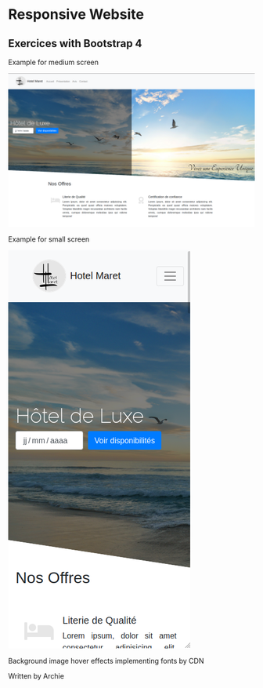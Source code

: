 # Responsive Website

## Exercices with Bootstrap 4

Example for medium screen

<img alt = "Hotel WebSite LandingPage" src = "https://github.com/ArchiePerera/HotelLandingPage/blob/main/img/fig.png">

Example for small screen

<img alt = "Hotel WebSite LandingPage" src = "https://github.com/ArchiePerera/HotelLandingPage/blob/main/img/fig2.png">

Background image
hover effects
implementing fonts by CDN

Written by Archie
